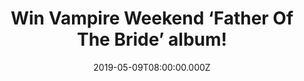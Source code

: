 ---
campaign-uuid: "c-8084e11b-6664-4076-888b-43fd7b78a935"
type: "Competition"
category: "Music"
date: "2019-05-09T08:00:00.000Z"
end-date: "2019-06-09T22:59:00.000Z"
disable-form: false
is_promoted: false
has_entry_page: true
title: "Win Vampire Weekend ‘Father Of The Bride’ album!"
competition-description: "<p>After the departure of Rostam Batmanglij and a six-year\
  \ break, the New York indie-rock band, Vampire Weekend is finally back with a fourth\
  \ studio album and we have managed to get our hands on one copy to give away to\
  \ one lucky member!</p>\n<p>Want it? Click below for a chance to win.</p>\n"
hero-header: "Win Vampire Weekend ‘Father Of The Bride’ album!"
terms-confirmation: "N/A"
banner-img: "https://assets.expresslyapp.com/asset-87ee3bfb-d2d1-4fb2-92d4-8cf28efb4b3a.jpg"
logo-left-href: "http://club.expressly.io"
logo-left-image: "https://assets.expresslyapp.com/asset-e19c3a9a-e67b-49ac-a782-b592ea6c25ea.jpg"
logo-left-title: "Expressly Club"
bg-image-hero: "https://assets.expresslyapp.com/asset-cca72931-2e3c-4959-a351-dc7a5b5f2956.jpg"
bg-image-first: "https://assets.expresslyapp.com/asset-3d7c4f0f-78a7-4e7b-ad30-1d6d50c014c4.jpg"
section1-content: "<p>Produced by Ariel Rechtshaid and frontman Ezra Koenig,‘Father\
  \ Of The Bride’ is the name of the brand new album from the New York indie-rock\
  \ back, Vampire Weekend.</p>\n<p>Rich Man, Hold You Now, Spring Snow… are some of\
  \ their brand new hits we are pretty sure you wont want to miss featuring amazing\
  \ artists!</p>\n<p>Enter the draw below for a chance to win Vampire Weekend brand\
  \ new album and it could be yours! Good luck!</p>\n"
entry-title: "Win Vampire Weekend ‘Father Of The Bride’ album!"
entry-content: "<p>Enter the draw to win Vampire Weekend ‘Father Of the Bride’ album\
  \ by completing the form below before 23:59 on the 9th of June  2019.</p>\n"
has-winner: false
prize-description: "Vampire Weekend ‘Father Of The Bride’ album."
special-conditions: "This competition is also available on: https://aaa.nme.com/competitions/vampire-weekend-father-of-the-bride-cd\r\
  \n\r\nMultiple entries are allowed up to one every day."
country-restrictions:
- "GB"
---